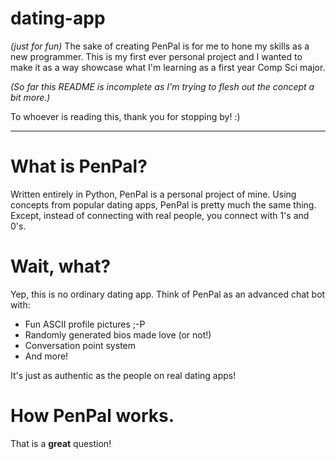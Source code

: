 # dating-app
_(just for fun)_
The sake of creating PenPal is for me to hone my skills as a new programmer. This is my first ever personal project and I wanted to make it as a way showcase what I'm learning as a first year Comp Sci major.

_(So far this README is incomplete as I'm trying to flesh out the concept a bit more.)_

To whoever is reading this, thank you for stopping by! :)

---

# What is PenPal?
  Written entirely in Python, PenPal is a personal project of mine. Using concepts from popular dating apps, PenPal is pretty much the same thing.  
  Except, instead of connecting with real people, you connect with 1's and 0's.
  
# Wait, what?
  Yep, this is no ordinary dating app. Think of PenPal as an advanced chat bot with:  
  - Fun ASCII profile pictures ;-P
  - Randomly generated bios made love (or not!)
  - Conversation point system
  - And more!  

It's just as authentic as the people on real dating apps!

# How PenPal works.
  That is a **great** question!
  
<!-- Now what? -->
<!-- gonna add more later -->
